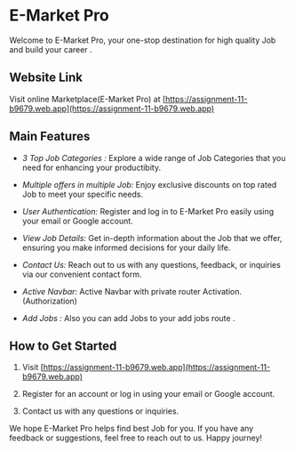 # E-Market Pro

Welcome to E-Market Pro, your one-stop destination for high quality Job and build your career .

## Website Link

Visit online Marketplace(E-Market Pro) at [https://assignment-11-b9679.web.app](https://assignment-11-b9679.web.app)

## Main Features

- *3 Top Job Categories :* Explore a wide range of Job Categories that you need for enhancing your productibity.

- *Multiple offers in multiple Job:* Enjoy exclusive discounts on top rated Job to meet your specific needs.

- *User Authentication:* Register and log in to E-Market Pro easily using your email or Google account.

- *View Job Details:* Get in-depth information about the Job that we offer, ensuring you make informed decisions for your daily life.

- *Contact Us:* Reach out to us with any questions, feedback, or inquiries via our convenient contact form.

- *Active Navbar:* Active Navbar with private router Activation. (Authorization)

- *Add Jobs :* Also you can add Jobs to your add jobs route .

## How to Get Started

1. Visit [https://assignment-11-b9679.web.app](https://assignment-11-b9679.web.app)
2. Register for an account or log in using your email or Google account.

3. Contact us with any questions or inquiries.

We hope E-Market Pro helps find best Job for you. If you have any feedback or suggestions, feel free to reach out to us. Happy journey!


